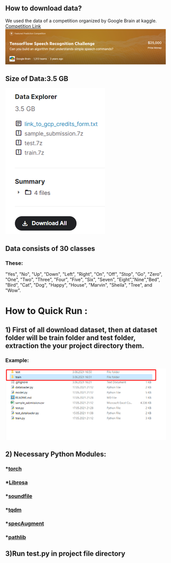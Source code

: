 ## How to download data?

We used the data of a competition organized by Google Brain at kaggle.
[Competition Link](https://www.kaggle.com/c/tensorflow-speech-recognition-challenge/data)
![alt text](https://raw.githubusercontent.com/RenkliKup/speech/main/img/challenge.png)
## Size of Data:3.5 GB



![alt text](https://raw.githubusercontent.com/RenkliKup/speech/main/img/data.png)

## Data consists of 30 classes 
### These:
"Yes", "No", "Up", "Down", "Left", "Right", "On", "Off", "Stop", "Go", "Zero", "One", "Two", "Three", "Four", "Five", "Six", "Seven", "Eight","Nine","Bed", "Bird", "Cat", "Dog", "Happy", "House", "Marvin", "Sheila", "Tree", and "Wow".

# How to Quick Run :
## 1) First of all download dataset, then at dataset folder will be train folder and test folder, extraction the your project directory them.
### Example:
![alt text](https://github.com/RenkliKup/speech/blob/main/img/Screenshot_3.png)
## 2) Necessary Python Modules:
 ### *[torch](https://pypi.org/project/torch/)
 ### *[Librosa](https://pypi.org/project/librosa/)
 ### *[soundfile](https://pypi.org/project/SoundFile/)
 ### *[tqdm](https://pypi.org/project/tqdm/)
 ### *[specAugment](https://pypi.org/project/SpecAugment/)
 ### *[pathlib](https://pypi.org/project/pathlib/)
 
## 3)Run test.py in project file directory


